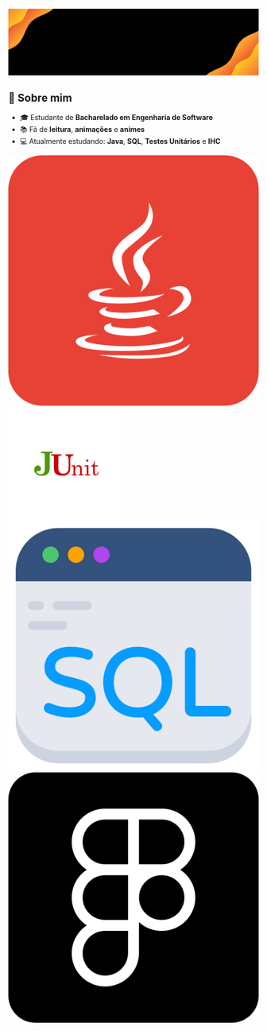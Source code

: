 <p align="center">
  <img src="https://raw.githubusercontent.com/eusouamandadias/eusouamandadias/main/imagens/cabecalho.gif?" alt="cabeçalho animado" width="3000">
</p>
<h2>👋 Sobre mim</h2>
<ul>
  <li>🎓 Estudante de <strong>Bacharelado em Engenharia de Software</strong></li>
  <li>📚 Fã de <strong>leitura</strong>, <strong>animações</strong> e <strong>animes</strong></li>
  <li>💻 Atualmente estudando: <strong>Java</strong>, <strong>SQL</strong>, <strong>Testes Unitários</strong> e <strong>IHC</strong></li>
</ul>

<section class="techs" aria-label="Tecnologias">
    <img src="imagens/java.png"  alt="Java"  title="Java"  loading="lazy">
    <img src="imagens/junit.png" alt="JUnit" title="JUnit" loading="lazy">
    <img src="imagens/sql.png"   alt="SQL"   title="SQL"   loading="lazy">
    <img src="imagens/figma.png" alt="Figma" title="Figma" loading="lazy">
</section>

